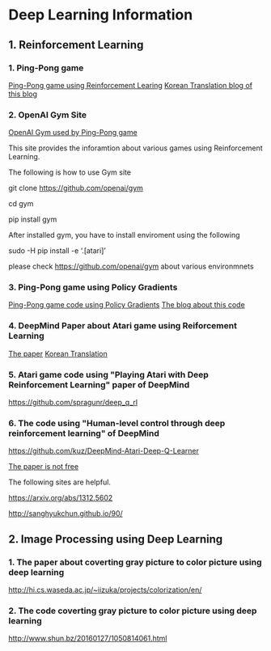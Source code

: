 # Deep Learning Information

## 1. Reinforcement Learning

### 1. Ping-Pong game

[Ping-Pong game using Reinforcement Learing](http://karpathy.github.io/2016/05/31/rl/)
[Korean Translation blog of this blog](http://keunwoochoi.blogspot.kr/2016/06/andrej-karpathy.html)

### 2. OpenAI Gym Site

[OpenAI Gym used by Ping-Pong game](https://gym.openai.com/)

This site provides the inforamtion about various games using Reinforcement Learning.

The following is how to use Gym site

git clone https://github.com/openai/gym

cd gym

pip install gym

After installed gym, you have to install enviroment using the following

sudo -H pip install -e ‘.[atari]’

please check https://github.com/openai/gym about various environmnets

### 3. Ping-Pong game using Policy Gradients

[Ping-Pong game code using Policy Gradients](https://gist.github.com/karpathy/a4166c7fe253700972fcbc77e4ea32c5)
[The blog about this code](http://karpathy.github.io/2016/05/31/rl/)

### 4. DeepMind Paper about Atari game using Reiforcement Learning

[The paper](https://arxiv.org/abs/1312.5602)
[Korean Translation](http://sanghyukchun.github.io/90)

### 5. Atari game code using "Playing Atari with Deep Reinforcement Learning" paper of DeepMind

https://github.com/spragunr/deep_q_rl

### 6. The code using "Human-level control through deep reinforcement learning" of DeepMind

https://github.com/kuz/DeepMind-Atari-Deep-Q-Learner

[The paper is not free](http://www.nature.com/nature/journal/v518/n7540/full/nature14236.html)

The following sites are helpful.

https://arxiv.org/abs/1312.5602

http://sanghyukchun.github.io/90/

## 2. Image Processing using Deep Learning

### 1. The paper about coverting gray picture to color picture using deep learning

http://hi.cs.waseda.ac.jp/~iizuka/projects/colorization/en/

### 2. The code coverting gray picture to color picture using deep learning

http://www.shun.bz/20160127/1050814061.html
